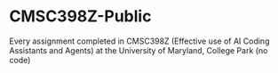 # CMSC398Z-Public
Every assignment completed in CMSC398Z (Effective use of AI Coding Assistants and Agents) at the University of Maryland, College Park (no code)
